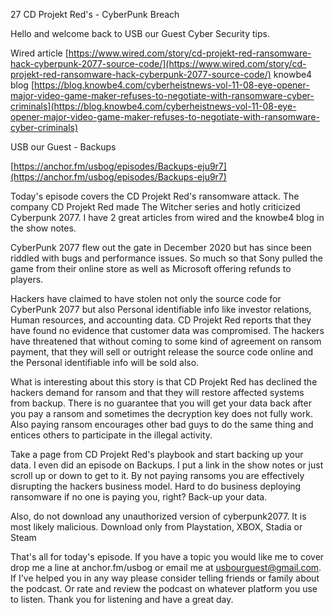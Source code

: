 27 CD Projekt Red's - CyberPunk Breach 

  

Hello and welcome back to USB our Guest Cyber Security tips. 

Wired article [https://www.wired.com/story/cd-projekt-red-ransomware-hack-cyberpunk-2077-source-code/](https://www.wired.com/story/cd-projekt-red-ransomware-hack-cyberpunk-2077-source-code/) knowbe4 blog [https://blog.knowbe4.com/cyberheistnews-vol-11-08-eye-opener-major-video-game-maker-refuses-to-negotiate-with-ransomware-cyber-criminals](https://blog.knowbe4.com/cyberheistnews-vol-11-08-eye-opener-major-video-game-maker-refuses-to-negotiate-with-ransomware-cyber-criminals) 

USB our Guest - Backups

[https://anchor.fm/usbog/episodes/Backups-eju9r7](https://anchor.fm/usbog/episodes/Backups-eju9r7)

  

Today's episode covers the CD Projekt Red's ransomware attack. The company CD Projekt Red made The Witcher series and hotly criticized Cyberpunk 2077. I have 2 great articles from wired and the knowbe4 blog in the show notes. 

 CyberPunk 2077 flew out the gate in December 2020 but has since been riddled with bugs and performance issues. So much so that Sony pulled the game from their online store as well as Microsoft offering refunds to players.

 Hackers have claimed to have stolen not only the source code for CyberPunk 2077 but also Personal identifiable info like investor relations, Human resources, and accounting data. CD Projekt Red reports that they have found no evidence that customer data was compromised. The hackers have threatened that without coming to some kind of agreement on ransom payment, that they will sell or outright release the source code online and the Personal identifiable info will be sold also. 

 What is interesting about this story is that CD Projekt Red has declined the hackers demand for ransom and that they will restore affected systems from backup. There is no guarantee that you will get your data back after you pay a ransom and sometimes the decryption key does not fully work. Also paying ransom encourages other bad guys to do the same thing and entices others to participate in the illegal activity. 

 Take a page from CD Projekt Red's playbook and start backing up your data. I even did an episode on Backups. I put a link in the show notes or just scroll up or down to get to it. By not paying ransoms you are effectively disrupting the hackers business model. Hard to do business deploying ransomware if no one is paying you, right? Back-up your data.

 Also, do not download any unauthorized version of cyberpunk2077. It is most likely malicious. Download only from Playstation, XBOX, Stadia or Steam

 That's all for today's episode. If you have a topic you would like me to cover drop me a line at anchor.fm/usbog or email me at usbourguest@gmail.com. If I've helped you in any way please consider telling friends or family about the podcast. Or rate and review the podcast on whatever platform you use to listen. Thank you for listening and have a great day.